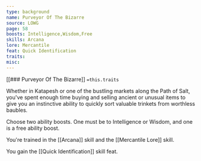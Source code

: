 ```yaml
---
type: background
name: Purveyor Of The Bizarre 
source: LOWG
page: 58
boosts: Intelligence,Wisdom,Free
skills: Arcana
lore: Mercantile
feat: Quick Identification
traits: 
misc: 
---
```


[[### Purveyor Of The Bizarre]]
`=this.traits`


Whether in Katapesh or one of the bustling markets along the Path of Salt, you've spent enough time buying and selling ancient or unusual items to give you an instinctive ability to quickly sort valuable trinkets from worthless baubles.

Choose two ability boosts. One must be to Intelligence or Wisdom, and one is a free ability boost.

You're trained in the [[Arcana]] skill and the [[Mercantile Lore]] skill.

You gain the [[Quick Identification]] skill feat.

